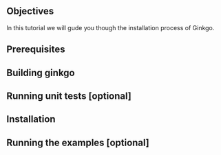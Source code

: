 Objectives
----------

In this tutorial we will gude you though the installation process of Ginkgo.

Prerequisites
-------------

Building ginkgo
---------------

Running unit tests [optional]
-----------------------------

Installation
------------

Running the examples [optional]
-------------------------------
